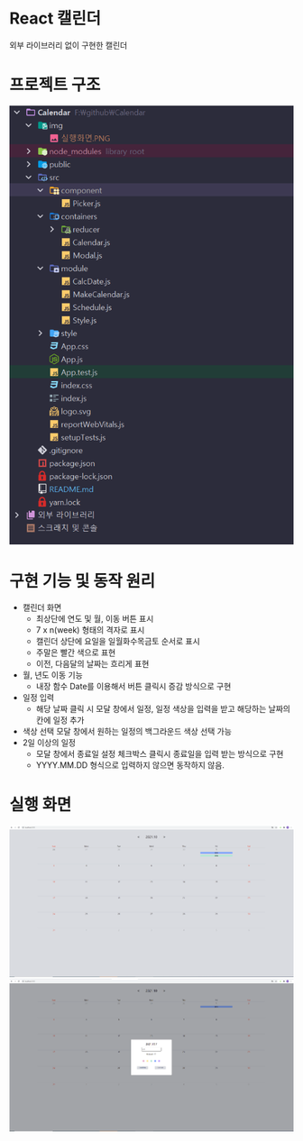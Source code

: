 # React 캘린더
외부 라이브러리 없이 구현한 캘린더

# 프로젝트 구조
![구조](./img/구조.PNG)

# 구현 기능 및 동작 원리
* 캘린더 화면
  * 최상단에 연도 및 월, 이동 버튼 표시
  * 7 x n(week) 형태의 격자로 표시
  * 캘린더 상단에 요일을 일월화수목금토 순서로 표시
  * 주말은 빨간 색으로 표현
  * 이전, 다음달의 날짜는 흐리게 표현
* 월, 년도 이동 기능
    * 내장 함수 Date를 이용해서 버튼 클릭시 증감 방식으로 구현
* 일정 입력
    * 해당 날짜 클릭 시 모달 창에서 일정, 일정 색상을 입력을 받고 해당하는 날짜의 칸에 일정 추가
* 색상 선택
    모달 창에서 원하는 일정의 백그라운드 색상 선택 가능
* 2일 이상의 일정
    * 모달 창에서 종료일 설정 체크박스 클릭시 종료일을 입력 받는 방식으로 구현
    * YYYY.MM.DD 형식으로 입력하지 않으면 동작하지 않음.



# 실행 화면
![실행화면1](./img/실행화면1.PNG)
![실행화면2](./img/실행화면2.PNG)


